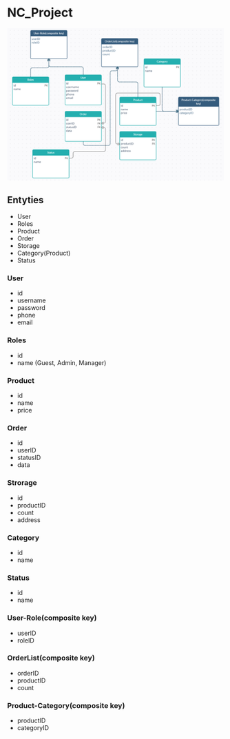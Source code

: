# NC_Project

![Entyties](https://github.com/Aliluev/NC_Project/blob/main/Entyties2.png)

## Entyties
* User
* Roles
* Product
* Order
* Storage
* Category(Product)
* Status

### User
* id
* username
* password
* phone
* email

### Roles
* id
* name (Guest, Admin, Manager)

### Product 
* id
* name
* price

### Order
* id
* userID
* statusID
* data

### Strorage
* id
* productID
* count
* address

### Category
* id
* name 

### Status
* id
* name

### User-Role(composite key)
* userID
* roleID

### OrderList(composite key)
* orderID
* productID
* count

### Product-Category(composite key)
* productID
* categoryID



